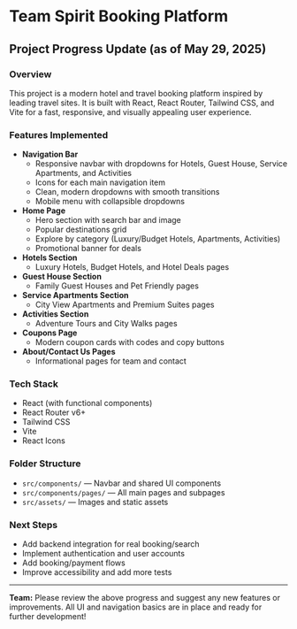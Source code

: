 <!-- @format -->

# Team Spirit Booking Platform

## Project Progress Update (as of May 29, 2025)

### Overview

This project is a modern hotel and travel booking platform inspired by leading travel sites. It is built with React, React Router, Tailwind CSS, and Vite for a fast, responsive, and visually appealing user experience.

### Features Implemented

- **Navigation Bar**
  - Responsive navbar with dropdowns for Hotels, Guest House, Service Apartments, and Activities
  - Icons for each main navigation item
  - Clean, modern dropdowns with smooth transitions
  - Mobile menu with collapsible dropdowns
- **Home Page**
  - Hero section with search bar and image
  - Popular destinations grid
  - Explore by category (Luxury/Budget Hotels, Apartments, Activities)
  - Promotional banner for deals
- **Hotels Section**
  - Luxury Hotels, Budget Hotels, and Hotel Deals pages
- **Guest House Section**
  - Family Guest Houses and Pet Friendly pages
- **Service Apartments Section**
  - City View Apartments and Premium Suites pages
- **Activities Section**
  - Adventure Tours and City Walks pages
- **Coupons Page**
  - Modern coupon cards with codes and copy buttons
- **About/Contact Us Pages**
  - Informational pages for team and contact

### Tech Stack

- React (with functional components)
- React Router v6+
- Tailwind CSS
- Vite
- React Icons

### Folder Structure

- `src/components/` — Navbar and shared UI components
- `src/components/pages/` — All main pages and subpages
- `src/assets/` — Images and static assets

### Next Steps

- Add backend integration for real booking/search
- Implement authentication and user accounts
- Add booking/payment flows
- Improve accessibility and add more tests

---

**Team:** Please review the above progress and suggest any new features or improvements. All UI and navigation basics are in place and ready for further development!
